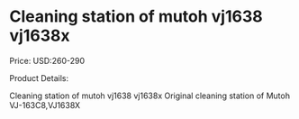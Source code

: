 # Cleaning station of mutoh vj1638 vj1638x

Price: USD:260-290

Product Details:

Cleaning station of mutoh vj1638 vj1638x
Original cleaning station of Mutoh VJ-163C8,VJ1638X
